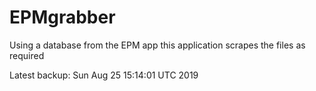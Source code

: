 # EPMgrabber
Using a database from the EPM app this application scrapes the files as required


Latest backup: Sun Aug 25 15:14:01 UTC 2019
